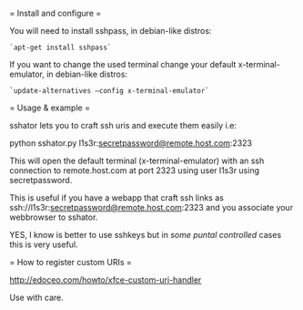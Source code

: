 
= Install and configure =

You will need to install sshpass, in debian-like distros:

    `apt-get install sshpass`

If you want to change the used terminal change your default x-terminal-emulator,
in debian-like distros:
    
    `update-alternatives –config x-terminal-emulator`

= Usage & example =

sshator lets you to craft ssh uris and execute them easily i.e:

   python sshator.py l1s3r:secretpassword@remote.host.com:2323

This will open the default terminal (x-terminal-emulator) with an ssh
connection to remote.host.com at port 2323 using user l1s3r using
secretpassword.

This is useful if you have a webapp that craft ssh links as
ssh://l1s3r:secretpassword@remote.host.com:2323 and you
associate your webbrowser to sshator.

YES, I know is better to use sshkeys but in *some* *puntal* *controlled* cases
this is very useful.

= How to register custom URIs =

http://edoceo.com/howto/xfce-custom-uri-handler


Use with care.
